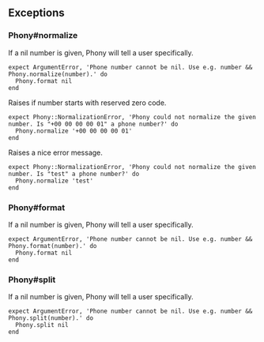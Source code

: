 ## Exceptions

### Phony#normalize

If a nil number is given, Phony will tell a user specifically.

    expect ArgumentError, 'Phone number cannot be nil. Use e.g. number && Phony.normalize(number).' do
      Phony.format nil
    end

Raises if number starts with reserved zero code.

    expect Phony::NormalizationError, 'Phony could not normalize the given number. Is "+00 00 00 00 01" a phone number?' do
      Phony.normalize '+00 00 00 00 01'
    end

Raises a nice error message.

    expect Phony::NormalizationError, 'Phony could not normalize the given number. Is "test" a phone number?' do
      Phony.normalize 'test'
    end

### Phony#format

If a nil number is given, Phony will tell a user specifically.

    expect ArgumentError, 'Phone number cannot be nil. Use e.g. number && Phony.format(number).' do
      Phony.format nil
    end

### Phony#split

If a nil number is given, Phony will tell a user specifically.

    expect ArgumentError, 'Phone number cannot be nil. Use e.g. number && Phony.split(number).' do
      Phony.split nil
    end
